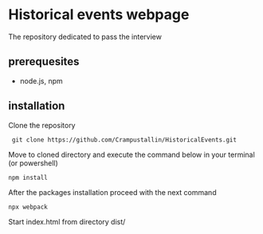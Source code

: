 # Historical events webpage

The repository dedicated to pass the interview 

## prerequesites
 - node.js, npm

## installation

Clone the repository
```
 git clone https://github.com/Crampustallin/HistoricalEvents.git
```
Move to cloned directory and execute the command below in your terminal (or powershell) 
```
npm install
```
After the packages installation proceed with the next command
```
npx webpack 
```

Start index.html from directory dist/
        
